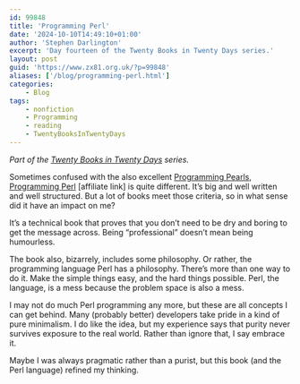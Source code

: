 ```yaml
---
id: 99848
title: 'Programming Perl'
date: '2024-10-10T14:49:10+01:00'
author: 'Stephen Darlington'
excerpt: 'Day fourteen of the Twenty Books in Twenty Days series.'
layout: post
guid: 'https://www.zx81.org.uk/?p=99848'
aliases: ['/blog/programming-perl.html']
categories:
    - Blog
tags:
    - nonfiction
    - Programming
    - reading
    - TwentyBooksInTwentyDays
---
```


*Part of the [Twenty Books in Twenty Days](https://www.zx81.org.uk/blog/twenty-books.html) series.*

Sometimes confused with the also excellent [Programming Pearls](https://www.zx81.org.uk/blog/programming-pearls-2.html), [Programming Perl](https://amzn.to/4dGsYOe) \[affiliate link\] is quite different. It’s big and well written and well structured. But a lot of books meet those criteria, so in what sense did it have an impact on me?

It’s a technical book that proves that you don’t need to be dry and boring to get the message across. Being “professional” doesn’t mean being humourless.

The book also, bizarrely, includes some philosophy. Or rather, the programming language Perl has a philosophy. There’s more than one way to do it. Make the simple things easy, and the hard things possible. Perl, the language, is a mess because the problem space is also a mess.

I may not do much Perl programming any more, but these are all concepts I can get behind. Many (probably better) developers take pride in a kind of pure minimalism. I do like the idea, but my experience says that purity never survives exposure to the real world. Rather than ignore that, I say embrace it.

Maybe I was always pragmatic rather than a purist, but this book (and the Perl language) refined my thinking.